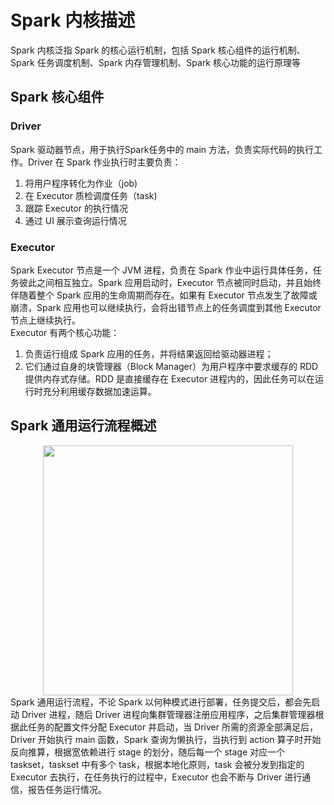 # Spark 内核描述
Spark 内核泛指 Spark 的核心运行机制，包括 Spark 核心组件的运行机制、Spark 任务调度机制、Spark 内存管理机制、Spark 核心功能的运行原理等
## Spark 核心组件
### Driver
Spark 驱动器节点，用于执行Spark任务中的 main 方法，负责实际代码的执行工作。Driver 在 Spark 作业执行时主要负责：  
1. 将用户程序转化为作业（job)
2. 在 Executor 质检调度任务（task)
3. 跟踪 Executor 的执行情况
4. 通过 UI 展示查询运行情况
### Executor
Spark Executor 节点是一个 JVM 进程，负责在 Spark 作业中运行具体任务，任务彼此之间相互独立。Spark 应用启动时，Executor 节点被同时启动，并且始终伴随着整个 Spark 应用的生命周期而存在。如果有 Executor 节点发生了故障或崩溃，Spark 应用也可以继续执行，会将出错节点上的任务调度到其他 Executor 节点上继续执行。  
Executor 有两个核心功能：
1. 负责运行组成 Spark 应用的任务，并将结果返回给驱动器进程；
2. 它们通过自身的块管理器（Block Manager）为用户程序中要求缓存的 RDD 提供内存式存储。RDD 是直接缓存在 Executor 进程内的，因此任务可以在运行时充分利用缓存数据加速运算。
## Spark 通用运行流程概述
<div align=center><img src="https://raw.githubusercontent.com/shuainuo/DATA-WAERHOUSE/main/%E5%9B%BE%E5%BA%8A/Spark%E9%80%9A%E7%94%A8%E8%BF%90%E8%A1%8C%E6%B5%81%E7%A8%8B.jpg" width="400"></div>  
Spark 通用运行流程，不论 Spark 以何种模式进行部署，任务提交后，都会先启动 Driver 进程，随后 Driver 进程向集群管理器注册应用程序，之后集群管理器根据此任务的配置文件分配 Executor 并启动，当 Driver 所需的资源全部满足后，Driver 开始执行 main 函数，Spark 查询为懒执行，当执行到 action 算子时开始反向推算，根据宽依赖进行 stage 的划分，随后每一个 stage 对应一个 taskset，taskset 中有多个 task，根据本地化原则，task 会被分发到指定的 Executor 去执行，在任务执行的过程中，Executor 也会不断与 Driver 进行通信，报告任务运行情况。